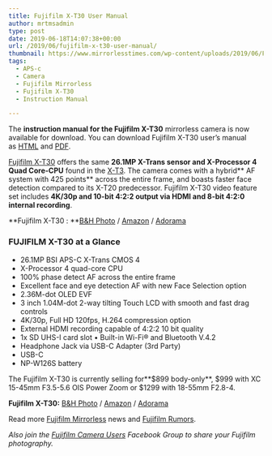 ```yaml
---
title: Fujifilm X-T30 User Manual
author: mrtmsadmin
type: post
date: 2019-06-18T14:07:38+00:00
url: /2019/06/fujifilm-x-t30-user-manual/
thumbnail: https://www.mirrorlesstimes.com/wp-content/uploads/2019/06/Fujifilm-X-T30-Manual.jpg
tags:
  - APS-c
  - Camera
  - Fujifilm Mirrorless
  - Fujifilm X-T30
  - Instruction Manual

---
```

The **instruction manual for the Fujifilm X-T30** mirrorless camera is now available for download. You can download Fujifilm X-T30 user’s manual as <a href="http://fujifilm-dsc.com/en/manual/x-t30/" target="_blank" rel="noreferrer noopener">HTML</a> and <a href="http://fujifilm-dsc.com/en/manual/x-t30/x-t30_omw_en_s_f.pdf" target="_blank" rel="noreferrer noopener">PDF</a>.

<a href="https://www.mirrorlesstimes.com/tags/fujifilm-x-t30/" target="_blank" rel="noreferrer noopener">Fujifilm X-T30</a> offers the same **26.1MP X-Trans sensor and X-Processor 4 Quad Core-CPU** found in the <a href="https://www.dailycameranews.com/tag/fujifilm-x-t3/" target="_blank" rel="noreferrer noopener">X-T3</a>. The camera comes with a hybrid** AF system with 425 points** across the entire frame, and boasts faster face detection compared to its X-T20 predecessor. Fujifilm X-T30 video feature set includes **4K/30p and 10-bit 4:2:2 output via HDMI and 8-bit 4:2:0 internal recording**.

**Fujifilm X-T30 : **<a href="https://www.bhphotovideo.com/c/search?InitialSearch=yes&N=0&Ntt=Fujifilm+X-T30&Top+Nav-Search=&BI=20175&KBID=14249" target="_blank" rel="noreferrer noopener">B&H Photo</a> / <a href="https://amzn.to/2tldJXe" target="_blank" rel="noreferrer noopener">Amazon</a> / [Adorama][1]<!--more-->

### FUJIFILM X-T30 at a Glance

  * 26.1MP BSI APS-C X-Trans CMOS 4
  * X-Processor 4 quad-core CPU
  * 100% phase detect AF across the entire frame
  * Excellent face and eye detection AF with new Face Selection option
  * 2.36M-dot OLED EVF
  * 3 inch 1.04M-dot 2-way tilting Touch LCD with smooth and fast drag controls
  * 4K/30p, Full HD 120fps, H.264 compression option
  * External HDMI recording capable of 4:2:2 10 bit quality
  * 1x SD UHS-I card slot • Built-in Wi-Fi® and Bluetooth V.4.2
  * Headphone Jack via USB-C Adapter (3rd Party)
  * USB-C
  * NP-W126S battery

The Fujifilm X-T30 is currently selling for**$899 body-only**, $999 with XC 15-45mm F3.5-5.6 OIS Power Zoom or $1299 with 18-55mm F2.8-4.

**Fujifilm X-T30:** <a href="https://www.bhphotovideo.com/c/search?InitialSearch=yes&N=0&Ntt=Fujifilm+X-T30&Top+Nav-Search=&BI=20175&KBID=14249" target="_blank" rel="noreferrer noopener">B&H Photo</a> / <a href="https://amzn.to/2tldJXe" target="_blank" rel="noreferrer noopener">Amazon</a> / [Adorama][1]

Read more [Fujifilm Mirrorless][2] news and <a href="https://www.dailycameranews.com/tag/fujifilm-rumors/" target="_blank" rel="noreferrer noopener">Fujifilm Rumors</a>.

_Also join the <a href="https://www.facebook.com/groups/978460185571041/" target="_blank" rel="noreferrer noopener">Fujifilm Camera Users</a> Facebook Group to share your Fujifilm photography._

 [1]: http://em.impact.com/wf/click?upn=rmBYD21j95McfOW4d1XxPVPmnsIVOcfGXsvbUVJZjoMH6Q6sv85m8e2J4-2FO48j8rq-2Fy4VXE5u2eWaGuRdaMk9jdzjBH3RdyDkwOFHxnwYGIcbLSfBQtAG6gJFvN8Kp8UgPIj5l-2FV9DATPVHTcP22DQ-3D-3D_n-2F0m4FIYMrlLfYCMDaTf4Bgv2-2BBPDKYhQPUs8vW8OE24RoPdlS4vzTTrhqfO8WEyiVAwaLX9HbRuJ2HCqRcgeG7YfH2MtE60ivb-2Bxn88btxBFjKyyv5CcILLzXljLNZZT8RP3EXTNqn9MWEhVggcfVVguIayxAdE0I8Ib0tc6140QeNLEWO-2FXmsBM-2B-2FBuNvzvqoeCQ9ixN5gUrjSolUcsA-3D-3D
 [2]: https://www.mirrorlesstimes.com/tags/fujifilm-mirrorless/
